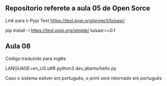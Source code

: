 ## Repositorio referete a aula 05 de Open Sorce

Link para o Pypi Test
https://test.pypi.org/project/luisasr/

pip install -i https://test.pypi.org/simple/ luisasr==0.1

## Aula 08

Código traduzido para inglês

LANGUAGE=en_US.utf8 python3 dev_aberto/hello.py 

Caso o sistema estiver em português, o print será retornado em português